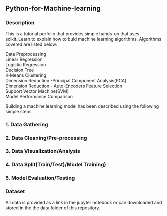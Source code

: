 ## Python-for-Machine-learning

### Description 

This is a tutorial porfolio that provides simple hands-on that uses scikit_Learn to explain how to buld machine learning algorithms. Algorithms covered are listed below:

Data Preprocessing<br>
Linear Regression<br>
Logistic Regression<br>
Decision Tree<br>
K-Means Clustering<br>
Dimension Reduction -Principal Component Analysis(PCA)<br>
Dimension Reduction - Auto-Encoders
Feature Selection<br>
Support Vector Machine(SVM) <br>
Model Performance Comparison<br>

Building a machine learning model has been described using the following simple steps

### 1. Data Gathering
### 2. Data Cleaning/Pre-processing
### 3. Data Visualization/Analysis
### 4. Data Split(Train/Test)/Model Training)
### 5. Model Evaluation/Testing


### Dataset

All data is provided as a link in the jupyter notebook or can downloaded and stored in the the data folder of this repository. 

